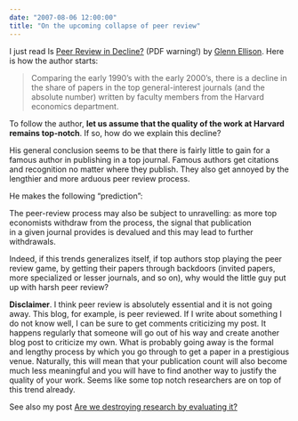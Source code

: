 ```yaml
---
date: "2007-08-06 12:00:00"
title: "On the upcoming collapse of peer review"
---
```




I just read Is [Peer Review in Decline?](http://isites.harvard.edu/fs/docs/icb.topic74911.files/Paper3_3-5_Ellison.pdf) (PDF warning!) by [Glenn Ellison](http://econ-www.mit.edu/faculty/index.htm?prof_id=gellison). Here is how the author starts:

> Comparing the early 1990&rsquo;s with the early 2000&rsquo;s, there is a decline in the share of papers in the top general-interest journals (and the absolute number) written by faculty members from the Harvard economics department.



To follow the author, __let us assume that the quality of the work at Harvard remains top-notch__. If so, how do we explain this decline?

His general conclusion seems to be that there is fairly little to gain for a famous author in publishing in a top journal. Famous authors get citations and recognition no matter where they publish. They also get annoyed by the lengthier and more arduous peer review process.

He makes the following &ldquo;prediction&rdquo;:

> 
The peer-review process may also be subject to unravelling: as more top economists withdraw from the process, the signal that publication<br/>
in a given journal provides is devalued and this may lead to further withdrawals.



Indeed, if this trends generalizes itself, if top authors stop playing the peer review game, by getting their papers through backdoors (invited papers, more specialized or lesser journals, and so on), why would the little guy put up with harsh peer review?

__Disclaimer__. I think peer review is absolutely essential and it is not going away. This blog, for example, is peer reviewed. If I write about something I do not know well, I can be sure to get comments criticizing my post. It happens regularly that someone will go out of his way and create another blog post to criticize my own. What is probably going away is the formal and lengthy process by which you go through to get a paper in a prestigious venue. Naturally, this will mean that your publication count will also become much less meaningful and you will have to find another way to justify the quality of your work. Seems like some top notch researchers are on top of this trend already.

See also my post [Are we destroying research by evaluating it?](http://www.daniel-lemire.com/blog/archives/2007/04/16/are-we-destroying-research-by-evaluating-it/)

